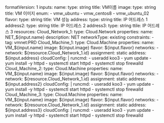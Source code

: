 formatVersion: 1
inputs:
  name:
    type: string
    title: VM이름
  image:
    type: string
    title: VM 이미지
    enum:
      - vmw_ubuntu
      - vmw_centos8
      - vmw_ubuntu_02
  flavor:
    type: string
    title: VM 성능
  address:
    type: string
    title: IP 어드레스 1
  address2:
    type: string
    title: IP 어드레스 2
  address3:
    type: string
    ttile: IP 어드레스 3
resources:
  Cloud_Network_1:
    type: Cloud.Network
    properties:
      name: NET_${input.name}
      description: NET
      networkType: existing
      constraints:
        - tag: vmnet:PRD
  Cloud_Machine_1:
    type: Cloud.Machine
    properties:
      name: VM_${input.name}
      image: ${input.image}
      flavor: ${input.flavor}
      networks:
        - network: ${resource.Cloud_Network_1.id}
          assignment: static
          address: ${input.address}
      cloudConfig: |
        runcmd:
          - useradd koo3
          - yum update
          - yum install -y httpd
          - systemctl start httpd
          - systemctl stop firewalld
  Cloud_Machine_2:
    type: Cloud.Machine
    properties:
      name: VM_${input.name}
      image: ${input.image}
      flavor: ${input.flavor}
      networks:
        - network: ${resource.Cloud_Network_1.id}
          assignment: static
          address: ${input.address2}
      cloudConfig: |
        runcmd:
          - useradd koo3
          - yum update
          - yum install -y httpd
          - systemctl start httpd
          - systemctl stop firewalld
  Cloud_Machine_3:
    type: Cloud.Machine
    properties:
      name: VM_${input.name}
      image: ${input.image}
      flavor: ${input.flavor}
      networks:
        - network: ${resource.Cloud_Network_1.id}
          assignment: static
          address: ${input.address3}
      cloudConfig: |
        runcmd:
          - useradd koo3
          - yum update
          - yum install -y httpd
          - systemctl start httpd
          - systemctl stop firewalld

